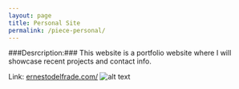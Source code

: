 ```yaml
---
layout: page
title: Personal Site
permalink: /piece-personal/
---
```


###Desrcription:### This website is a portfolio website where I will showcase recent projects and contact info.

Link: [ernestodelfrade.com/](http://ernestodelfrade.com/)
![alt text](https://farm9.staticflickr.com/8615/16335862385_7378902a19_b.jpg "personal website screenshot")

